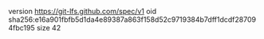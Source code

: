 version https://git-lfs.github.com/spec/v1
oid sha256:e16a901fbfb5d1da4e89387a863f158d52c9719384b7dff1dcdf287094fbc195
size 42
